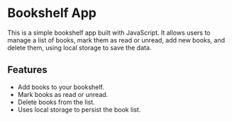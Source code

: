 
# Bookshelf App

This is a simple bookshelf app built with JavaScript. It allows users to manage a list of books, mark them as read or unread, add new books, and delete them, using local storage to save the data.

## Features

- Add books to your bookshelf.
- Mark books as read or unread.
- Delete books from the list.
- Uses local storage to persist the book list.
